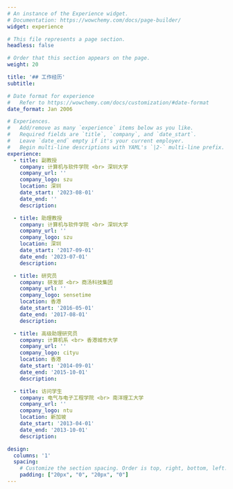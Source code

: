 ```yaml
---
# An instance of the Experience widget.
# Documentation: https://wowchemy.com/docs/page-builder/
widget: experience

# This file represents a page section.
headless: false

# Order that this section appears on the page.
weight: 20

title: '## 工作经历'
subtitle:

# Date format for experience
#   Refer to https://wowchemy.com/docs/customization/#date-format
date_format: Jan 2006

# Experiences.
#   Add/remove as many `experience` items below as you like.
#   Required fields are `title`, `company`, and `date_start`.
#   Leave `date_end` empty if it's your current employer.
#   Begin multi-line descriptions with YAML's `|2-` multi-line prefix.
experience:
  - title: 副教授
    company: 计算机与软件学院 <br> 深圳大学
    company_url: ''
    company_logo: szu
    location: 深圳
    date_start: '2023-08-01'
    date_end: ''
    description:

  - title: 助理教授
    company: 计算机与软件学院 <br> 深圳大学
    company_url: ''
    company_logo: szu
    location: 深圳
    date_start: '2017-09-01'
    date_end: '2023-07-01'
    description:

  - title: 研究员
    company: 研发部 <br> 商汤科技集团
    company_url: ''
    company_logo: sensetime
    location: 香港
    date_start: '2016-05-01'
    date_end: '2017-08-01'
    description: 

  - title: 高级助理研究员
    company: 计算机系 <br> 香港城市大学
    company_url: ''
    company_logo: cityu
    location: 香港
    date_start: '2014-09-01'
    date_end: '2015-10-01'
    description: 

  - title: 访问学生
    company: 电气与电子工程学院 <br> 南洋理工大学
    company_url: ''
    company_logo: ntu
    location: 新加坡
    date_start: '2013-04-01'
    date_end: '2013-10-01'
    description: 

design:
  columns: '1'
  spacing:
    # Customize the section spacing. Order is top, right, bottom, left.
    padding: ["20px", "0", "20px", "0"]
---
```


